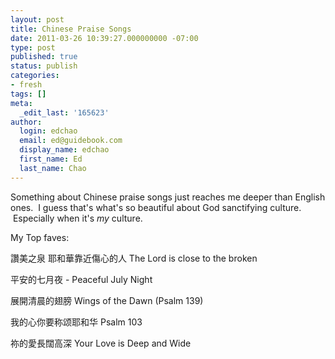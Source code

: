 ```yaml
---
layout: post
title: Chinese Praise Songs
date: 2011-03-26 10:39:27.000000000 -07:00
type: post
published: true
status: publish
categories:
- fresh
tags: []
meta:
  _edit_last: '165623'
author:
  login: edchao
  email: ed@guidebook.com
  display_name: edchao
  first_name: Ed
  last_name: Chao
---
```

<p>Something about Chinese praise songs just reaches me deeper than English ones.  I guess that's what's so beautiful about God sanctifying culture.  Especially when it's <em>my</em> culture.</p>
<p>My Top faves:</p>
<p id="watch-headline-title">讚美之泉 耶和華靠近傷心的人 The Lord is close to the broken</p>
<p id="watch-headline-title">平安的七月夜 - Peaceful July Night</p>
<p id="watch-headline-title">展開清晨的翅膀 Wings of the Dawn (Psalm 139)</p>
<p id="watch-headline-title">我的心你要称颂耶和华 Psalm 103</p>
<p>祢的愛長闊高深 Your Love is Deep and Wide</p>
<p>&nbsp;</p>
